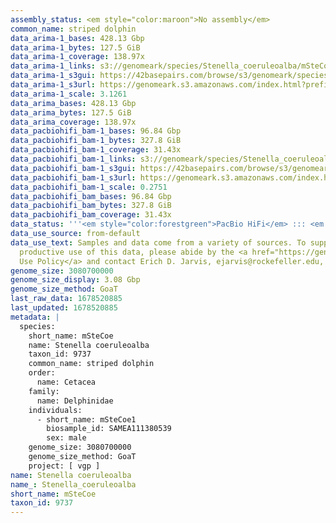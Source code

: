 ```yaml
---
assembly_status: <em style="color:maroon">No assembly</em>
common_name: striped dolphin
data_arima-1_bases: 428.13 Gbp
data_arima-1_bytes: 127.5 GiB
data_arima-1_coverage: 138.97x
data_arima-1_links: s3://genomeark/species/Stenella_coeruleoalba/mSteCoe1/genomic_data/arima/<br>
data_arima-1_s3gui: https://42basepairs.com/browse/s3/genomeark/species/Stenella_coeruleoalba/mSteCoe1/genomic_data/arima/
data_arima-1_s3url: https://genomeark.s3.amazonaws.com/index.html?prefix=species/Stenella_coeruleoalba/mSteCoe1/genomic_data/arima/
data_arima-1_scale: 3.1261
data_arima_bases: 428.13 Gbp
data_arima_bytes: 127.5 GiB
data_arima_coverage: 138.97x
data_pacbiohifi_bam-1_bases: 96.84 Gbp
data_pacbiohifi_bam-1_bytes: 327.8 GiB
data_pacbiohifi_bam-1_coverage: 31.43x
data_pacbiohifi_bam-1_links: s3://genomeark/species/Stenella_coeruleoalba/mSteCoe1/genomic_data/pacbio_hifi/<br>
data_pacbiohifi_bam-1_s3gui: https://42basepairs.com/browse/s3/genomeark/species/Stenella_coeruleoalba/mSteCoe1/genomic_data/pacbio_hifi/
data_pacbiohifi_bam-1_s3url: https://genomeark.s3.amazonaws.com/index.html?prefix=species/Stenella_coeruleoalba/mSteCoe1/genomic_data/pacbio_hifi/
data_pacbiohifi_bam-1_scale: 0.2751
data_pacbiohifi_bam_bases: 96.84 Gbp
data_pacbiohifi_bam_bytes: 327.8 GiB
data_pacbiohifi_bam_coverage: 31.43x
data_status: '''<em style="color:forestgreen">PacBio HiFi</em> ::: <em style="color:forestgreen">Arima</em>'''
data_use_source: from-default
data_use_text: Samples and data come from a variety of sources. To support fair and
  productive use of this data, please abide by the <a href="https://genome10k.soe.ucsc.edu/data-use-policies/">Data
  Use Policy</a> and contact Erich D. Jarvis, ejarvis@rockefeller.edu, with any questions.
genome_size: 3080700000
genome_size_display: 3.08 Gbp
genome_size_method: GoaT
last_raw_data: 1678520885
last_updated: 1678520885
metadata: |
  species:
    short_name: mSteCoe
    name: Stenella coeruleoalba
    taxon_id: 9737
    common_name: striped dolphin
    order:
      name: Cetacea
    family:
      name: Delphinidae
    individuals:
      - short_name: mSteCoe1
        biosample_id: SAMEA111380539
        sex: male
    genome_size: 3080700000
    genome_size_method: GoaT
    project: [ vgp ]
name: Stenella coeruleoalba
name_: Stenella_coeruleoalba
short_name: mSteCoe
taxon_id: 9737
---
```

